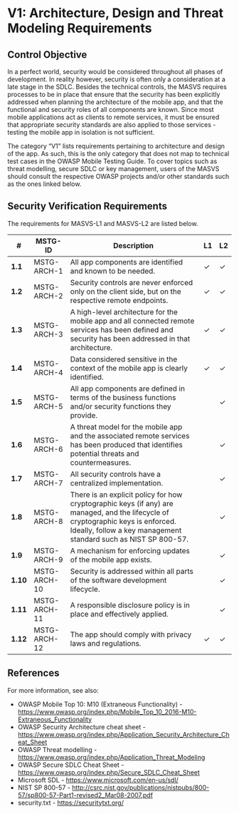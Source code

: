 # V1: Architecture, Design and Threat Modeling Requirements

## Control Objective

In a perfect world, security would be considered throughout all phases of development. In reality however, security is often only a consideration at a late stage in the SDLC. Besides the technical controls, the MASVS requires processes to be in place that ensure that the security has been explicitly addressed when planning the architecture of the mobile app, and that the functional and security roles of all components are known. Since most mobile applications act as clients to remote services, it must be ensured that appropriate security standards are also applied to those services - testing the mobile app in isolation is not sufficient.

The category “V1” lists requirements pertaining to architecture and design of the app. As such, this is the only category that does not map to technical test cases in the OWASP Mobile Testing Guide. To cover topics such as threat modelling, secure SDLC or key management, users of the MASVS should consult the respective OWASP projects and/or other standards such as the ones linked below.

<div style="page-break-after: always;">
</div>

## Security Verification Requirements

The requirements for MASVS-L1 and MASVS-L2 are listed below.

| # | MSTG-ID | Description | L1 | L2 |
| -- | -------- | ---------------------- | - | - |
| **1.1** | MSTG-ARCH-1 | All app components are identified and known to be needed. | ✓ | ✓ |
| **1.2** | MSTG-ARCH-2 | Security controls are never enforced only on the client side, but on the respective remote endpoints. | ✓ | ✓ |
| **1.3** | MSTG-ARCH-3 | A high-level architecture for the mobile app and all connected remote services has been defined and security has been addressed in that architecture. | ✓ | ✓ |
| **1.4** | MSTG-ARCH-4 | Data considered sensitive in the context of the mobile app is clearly identified. | ✓ | ✓ |
| **1.5** | MSTG-ARCH-5 | All app components are defined in terms of the business functions and/or security functions they provide. |  | ✓ |
| **1.6** | MSTG-ARCH-6 | A threat model for the mobile app and the associated remote services has been produced that identifies potential threats and countermeasures. |  | ✓ |
| **1.7** | MSTG-ARCH-7 | All security controls have a centralized implementation. |  | ✓ |
| **1.8** | MSTG-ARCH-8 | There is an explicit policy for how cryptographic keys (if any) are managed, and the lifecycle of cryptographic keys is enforced. Ideally, follow a key management standard such as NIST SP 800-57. |  | ✓ |
| **1.9** | MSTG-ARCH-9 | A mechanism for enforcing updates of the mobile app exists. |  | ✓ |
| **1.10** | MSTG-ARCH-10 | Security is addressed within all parts of the software development lifecycle. |  | ✓ |
| **1.11** | MSTG-ARCH-11 | A responsible disclosure policy is in place and effectively applied. |  | ✓ |
| **1.12** | MSTG-ARCH-12 | The app should comply with privacy laws and regulations. | ✓ | ✓ |

## References

For more information, see also:

- OWASP Mobile Top 10: M10 (Extraneous Functionality) - <https://www.owasp.org/index.php/Mobile_Top_10_2016-M10-Extraneous_Functionality>
- OWASP Security Architecture cheat sheet - <https://www.owasp.org/index.php/Application_Security_Architecture_Cheat_Sheet>
- OWASP Threat modelling - <https://www.owasp.org/index.php/Application_Threat_Modeling>
- OWASP Secure SDLC Cheat Sheet - <https://www.owasp.org/index.php/Secure_SDLC_Cheat_Sheet>
- Microsoft SDL - <https://www.microsoft.com/en-us/sdl/>
- NIST SP 800-57 - <http://csrc.nist.gov/publications/nistpubs/800-57/sp800-57-Part1-revised2_Mar08-2007.pdf>
- security.txt - <https://securitytxt.org/>
